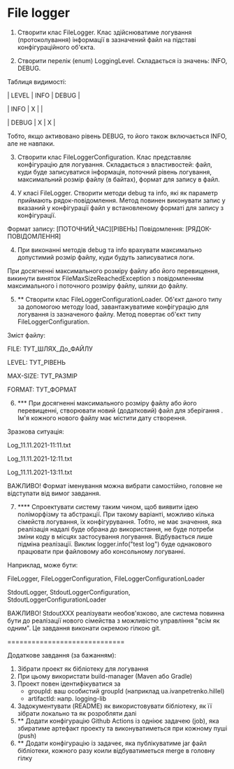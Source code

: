 # File logger

1. Створити клас FileLogger. Клас здійснюватиме логування (протоколування) інформації в зазначений файл на підставі конфігураційного об'єкта.

2. Створити перелік (enum) LoggingLevel. Складається із значень: INFO, DEBUG.

Таблиця видимості:

| LEVEL | INFO | DEBUG |

| INFO | X | |

| DEBUG | X | X |

Тобто, якщо активовано рівень DEBUG, то його також включається INFO, але не навпаки.

3. Створити клас FileLoggerConfiguration. Клас представляє конфігурацію для логування. Складається з властивостей: файл, куди буде записуватися інформація, поточний рівень логування, максимальний розмір файлу (в байтах), формат для запису в файл.

3. У класі FileLogger. Створити методи debug та info, які як параметр приймають рядок-повідомлення. Метод повинен виконувати запис у вказаний у конфігурації файл у встановленому форматі для запису з конфігурації.

Формат запису: [ПОТОЧНИЙ_ЧАС][РІВЕНЬ] Повідомлення: [РЯДОК-ПОВІДОМЛЕННЯ]

4. При виконанні методів debug та info врахувати максимально допустимий розмір файлу, куди будуть записуватися логи.

При досягненні максимального розміру файлу або його перевищення, викинути виняток FileMaxSizeReachedException з повідомленням максимального і поточного розміру файлу, шляхи до файлу.

5. ** Створити клас FileLoggerConfigurationLoader. Об'єкт даного типу за допомогою методу load, завантажуватиме конфігурацію для логування із зазначеного файлу. Метод повертає об'єкт типу FileLoggerConfiguration.

Зміст файлу:

FILE: ТУТ_ШЛЯХ_До_ФАЙЛУ

LEVEL: ТУТ_РІВЕНЬ

MAX-SIZE: ТУТ_РАЗМІР

FORMAT: ТУТ_ФОРМАТ

6. *** При досягненні максимального розміру файлу або його перевищенні, створювати новий (додатковий) файл для зберігання . Ім'я кожного нового файлу має містити дату створення.

Зразкова ситуація:

Log_11.11.2021-11:11.txt

Log_11.11.2021-12:11.txt

Log_11.11.2021-13:11.txt

ВАЖЛИВО! Формат іменування можна вибрати самостійно, головне не відступати від вимог завдання.

7. **** Спроектувати систему таким чином, щоб виявити ідею поліморфізму та абстракції. При такому варіанті, можливо кілька сімейств логування, їх конфігурування. Тобто, не має значення, яка реалізація надалі буде обрана до використання, не буде потреби зміни коду в місцях застосування логування. Відбувається лише підміна реалізації. Виклик logger.info("test log") буде однакового працювати при файловому або консольному логуванні.

Наприклад, може бути:

FileLogger, FileLoggerConfiguration, FileLoggerConfigurationLoader

StdoutLogger, StdoutLoggerConfiguration, StdoutLoggerConfigurationLoader

ВАЖЛИВО! StdoutXXX реалізувати необов'язково, але система повинна бути до реалізації нового сімейства з можливістю управління "всім як одним". Це завдання виконати окремою гілкою git.

=============================

Додаткове завдання (за бажанням):

1. Зібрати проект як бібліотеку для логування
2. При цьому використати build-manager (Maven або Gradle)
3. Проект повен ідентифікуватися за
    - groupId: ваш особистий groupId (наприклад ua.ivanpetrenko.hillel)
    - artifactId: напр. logging-lib
4. Задокументувати (README) як використовувати бібліотеку, як її зібрати локально та як розробляти далі
5. ** Додати конфігурацію Github Actions із одніює задачею (job), яка збиратиме артефакт проекту та виконуватиметься при кожному пуші (push)
6. ** Додати конфігурацію із задачеє, яка публікуватиме jar файл бібліотеки, кожного разу коили відбуватиметься merge в головну гілку